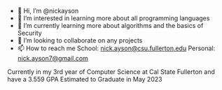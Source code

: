 - 👋 Hi, I’m @nickayson
- 👀 I’m interested in learning more about all programming languages
- 🌱 I’m currently learning more about algorithms and the basics of Security
- 💞️ I’m looking to collaborate on any projects
- 📫 How to reach me School: nick.ayson@csu.fullerton.edu Personal: nick.ayson7@gmail.com


Currently in my 3rd year of Computer Science at Cal State Fullerton and have a 3.559 GPA
Estimated to Graduate in May 2023
<!---
nickayson/nickayson is a ✨ special ✨ repository because its `README.md` (this file) appears on your GitHub profile.
You can click the Preview link to take a look at your changes.
--->
